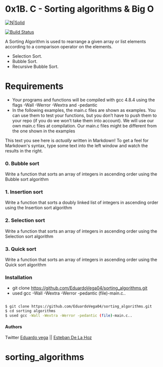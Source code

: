 # 0x1B. C - Sorting algorithms & Big O

[![N|Solid](https://www.cs.cmu.edu/~adamchik/15-121/lectures/Sorting%20Algorithms/pix/bubbleSort.bmp)](https://nodesource.com/products/nsolid)

[![Build Status](https://travis-ci.org/joemccann/dillinger.svg?branch=master)](https://travis-ci.org/joemccann/dillinger)

A Sorting Algorithm is used to rearrange a given array or list elements according to a comparison operator on the elements.

  - Selection Sort.
  - Bubble Sort.
  - Recursive Bubble Sort.

# Requirements
* Your programs and functions will be compiled with gcc 4.8.4 using the flags -Wall -Werror -Wextra and -pedantic
* In the following examples, the main.c files are shown as examples. You can use them to test your functions, but you don’t have to push them to your repo (if you do we won’t take them into account). We will use our own main.c files at compilation. Our main.c files might be different from the one shown in the examples

This text you see here is *actually* written in Markdown! To get a feel for Markdown's syntax, type some text into the left window and watch the results in the right.

### 0. Bubble sort
Write a function that sorts an array of integers in ascending order using the Bubble sort algorithm
### 1. Insertion sort
Write a function that sorts a doubly linked list of integers in ascending order using the Insertion sort algorithm
### 2. Selection sort
Write a function that sorts an array of integers in ascending order using the Selection sort algorithm
### 3. Quick sort
Write a function that sorts an array of integers in ascending order using the Quick sort algorithm

### Installation
* git clone https://github.com/EduardoVega04/sorting_algorithms.git
* used gcc -Wall -Wextra -Werror -pedantic (file)-main.c..
```sh

$ git clone https://github.com/EduardoVega04/sorting_algorithms.git
$ cd sorting algorithms
$ used gcc -Wall -Wextra -Werror -pedantic (file)-main.c..
```

#### Authors

Twitter [Eduardo vega](https://twitter.com/eduardo_vega04) ||  [Esteban De La Hoz](https://twitter.com/Esteban18911)
# sorting_algorithms
